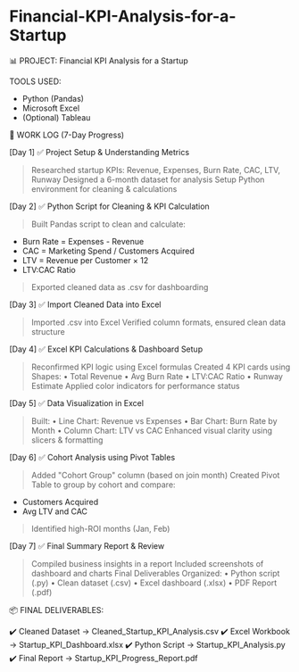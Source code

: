 # Financial-KPI-Analysis-for-a-Startup


📊 PROJECT: Financial KPI Analysis for a Startup       


TOOLS USED:
- Python (Pandas)
- Microsoft Excel
- (Optional) Tableau



📅 WORK LOG (7-Day Progress)

[Day 1] ✅ Project Setup & Understanding Metrics
> Researched startup KPIs: Revenue, Expenses, Burn Rate, CAC, LTV, Runway
> Designed a 6-month dataset for analysis
> Setup Python environment for cleaning & calculations

[Day 2] ✅ Python Script for Cleaning & KPI Calculation
> Built Pandas script to clean and calculate:
  - Burn Rate = Expenses - Revenue
  - CAC = Marketing Spend / Customers Acquired
  - LTV = Revenue per Customer × 12
  - LTV:CAC Ratio
> Exported cleaned data as .csv for dashboarding

[Day 3] ✅ Import Cleaned Data into Excel
> Imported .csv into Excel
> Verified column formats, ensured clean data structure

[Day 4] ✅ Excel KPI Calculations & Dashboard Setup
> Reconfirmed KPI logic using Excel formulas
> Created 4 KPI cards using Shapes:
  • Total Revenue
  • Avg Burn Rate
  • LTV:CAC Ratio
  • Runway Estimate
> Applied color indicators for performance status

[Day 5] ✅ Data Visualization in Excel
> Built:
  • Line Chart: Revenue vs Expenses
  • Bar Chart: Burn Rate by Month
  • Column Chart: LTV vs CAC
> Enhanced visual clarity using slicers & formatting

[Day 6] ✅ Cohort Analysis using Pivot Tables
> Added "Cohort Group" column (based on join month)
> Created Pivot Table to group by cohort and compare:
  - Customers Acquired
  - Avg LTV and CAC
> Identified high-ROI months (Jan, Feb)

[Day 7] ✅ Final Summary Report & Review
> Compiled business insights in a report
> Included screenshots of dashboard and charts
> Final Deliverables Organized:
  • Python script (.py)
  • Clean dataset (.csv)
  • Excel dashboard (.xlsx)
  • PDF Report (.pdf)



📦 FINAL DELIVERABLES:

✔️ Cleaned Dataset → Cleaned_Startup_KPI_Analysis.csv
✔️ Excel Workbook → Startup_KPI_Dashboard.xlsx
✔️ Python Script   → Startup_KPI_Analysis.py
✔️ Final Report    → Startup_KPI_Progress_Report.pdf

